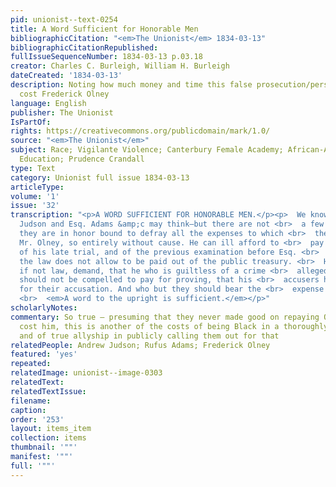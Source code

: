 ```yaml
---
pid: unionist--text-0254
title: A Word Sufficient for Honorable Men
bibliographicCitation: "<em>The Unionist</em> 1834-03-13"
bibliographicCitationRepublished: 
fullIssueSequenceNumber: 1834-03-13 p.03.18
creator: Charles C. Burleigh, William H. Burleigh
dateCreated: '1834-03-13'
description: Noting how much money and time this false prosecution/persecution had
  cost Frederick Olney
language: English
publisher: The Unionist
IsPartOf: 
rights: https://creativecommons.org/publicdomain/mark/1.0/
source: "<em>The Unionist</em>"
subject: Race; Vigilante Violence; Canterbury Female Academy; African-American Students;
  Education; Prudence Crandall
type: Text
category: Unionist full issue 1834-03-13
articleType: 
volume: '1'
issue: '32'
transcription: "<p>A WORD SUFFICIENT FOR HONORABLE MEN.</p><p>  We know not what Mr.
  Judson and Esq. Adams &amp;c may think—but there are not <br>  a few who do think
  they are in honor bound to defray all the expenses to which <br>  they have subjected
  Mr. Olney, so entirely without cause. He can ill afford to <br>  pay those costs
  of his late trial, and of the previous examination before Esq. <br>  Adams, which
  the law does not allow to be paid out of the public treasury. <br>  Honor and equity,
  if not law, demand, that he who is guiltless of a crime <br>  alleged against him,
  should not be compelled to pay for proving, that his <br>  accusers had no cause
  for their accusation. And who but they should bear the <br>  expense of such prosecution?
  <br>  <em>A word to the upright is sufficient.</em></p>"
scholarlyNotes: 
commentary: So true – presuming that they never made good on repaying Olney what they’d
  cost him, this is another of the costs of being Black in a thoroughly racist America,
  and of true allyship in publicly calling them out for that
relatedPeople: Andrew Judson; Rufus Adams; Frederick Olney
featured: 'yes'
repeated: 
relatedImage: unionist--image-0303
relatedText: 
relatedTextIssue: 
filename: 
caption: 
order: '253'
layout: items_item
collection: items
thumbnail: '""'
manifest: '""'
full: '""'
---
```

